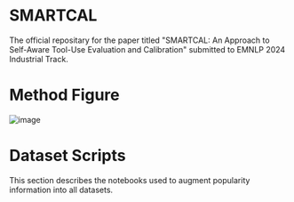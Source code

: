 # SMARTCAL
The official repositary for the paper titled "SMARTCAL: An Approach to Self-Aware Tool-Use Evaluation and Calibration" submitted to EMNLP 2024 Industrial Track.

# Method Figure
![image](https://github.com/user-attachments/assets/e83617be-b7f0-4e6e-870d-c791f4839aa4)


# Dataset Scripts
This section describes the notebooks used to augment popularity information into all datasets. 
